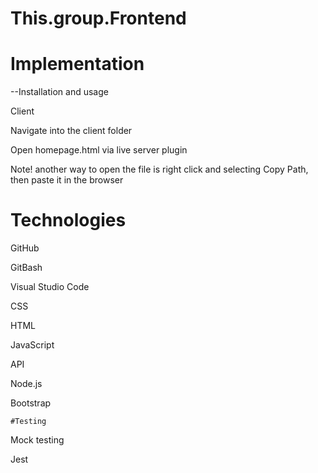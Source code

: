 # This.group.Frontend

# Implementation

 --Installation and usage
   
   
   Client
   
   
   Navigate into the client folder
   
   
   Open homepage.html via live server plugin
   
   
   Note! another way to open the file is right click and selecting Copy Path, then paste it in the browser
   
# Technologies

   GitHub
   
   
   GitBash 
   
   
   Visual Studio Code
   
   
   CSS
   
   
   HTML
   
   
   JavaScript
   
   
   API
   
   
   Node.js
   
   
   Bootstrap
   
    #Testing
   Mock testing
   
   
   Jest


